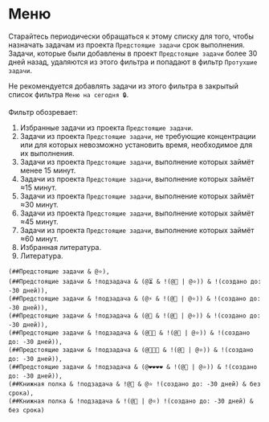 # Меню

Старайтесь периодически обращаться к этому списку для того, чтобы назначать задачам из проекта `Предстоящие задачи` срок выполнения. Задачи, которые были добавлены в проект `Предстоящие задачи` более 30 дней назад, удаляются из этого фильтра и попадают в фильтр `Протухшие задачи`.

Не рекомендуется добавлять задачи из этого фильтра в закрытый список фильтра `Меню на сегодня 🔒`.

Фильтр обозревает:

1. Избранные задачи из проекта `Предстоящие задачи`.
2. Задачи из проекта `Предстоящие задачи`, не требующие концентрации или для которых невозможно установить время, необходимое для их выполнения.
3. Задачи из проекта `Предстоящие задачи`, выполнение которых займёт менее 15 минут.
4. Задачи из проекта `Предстоящие задачи`, выполнение которых займёт ≈15 минут.
5. Задачи из проекта `Предстоящие задачи`, выполнение которых займёт ≈30 минут.
6. Задачи из проекта `Предстоящие задачи`, выполнение которых займёт ≈45 минут.
7. Задачи из проекта `Предстоящие задачи`, выполнение которых займёт ≈60 минут.
8. Избранная литература.
9. Литература.

```
(##Предстоящие задачи & @⭐),
(##Предстоящие задачи & !подзадача & (@⏳ & !(@🐘 | @⭐)) & !(создано до: -30 дней)),
(##Предстоящие задачи & !подзадача & (@⚡ & !(@🐘 | @⭐)) & !(создано до: -30 дней)),
(##Предстоящие задачи & !подзадача & (@💚 & !(@🐘 | @⭐)) & !(создано до: -30 дней)),
(##Предстоящие задачи & !подзадача & (@💛💛 & !(@🐘 | @⭐)) & !(создано до: -30 дней)),
(##Предстоящие задачи & !подзадача & (@🧡🧡🧡 & !(@🐘 | @⭐)) & !(создано до: -30 дней)),
(##Предстоящие задачи & !подзадача & (@❤️❤️❤️❤️ & !(@🐘 | @⭐)) & !(создано до: -30 дней)),
(##Книжная полка & !подзадача & !@🐘 & @⭐ !(создано до: -30 дней) & без срока),
(##Книжная полка & !подзадача & !(@🐘 | @⭐) !(создано до: -30 дней) & без срока)
```

